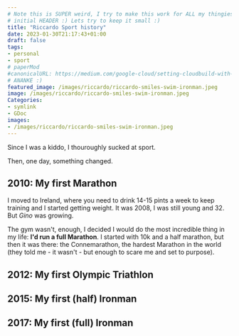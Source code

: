 ```yaml
---
# Note this is SUPER weird, I try to make this work for ALL my thingies so there might be some behavioural clatches in the
# initial HEADER :) Lets try to keep it small :)
title: "Riccardo Sport history"
date: 2023-01-30T21:17:43+01:00
draft: false
tags:
- personal
- sport
# paperMod
#canonicalURL: https://medium.com/google-cloud/setting-cloudbuild-with-pulumi-in-python-330e8b54b2cf
# ANANKE :)
featured_image: /images/riccardo/riccardo-smiles-swim-ironman.jpeg
image: /images/riccardo/riccardo-smiles-swim-ironman.jpeg
Categories:
- symlink
- GDoc
images:
- /images/riccardo/riccardo-smiles-swim-ironman.jpeg
---
```

Since I was a kiddo, I thouroughly sucked at sport.

Then, one day, something changed.

## 2010: My first Marathon

I moved to Ireland, where you need to drink 14-15 pints a week to keep training and I started getting weight. It was 2008, I was still young and 32. But *Gino* was growing.

The gym wasn't, enough, I decided I would do the most incredible thing in my life: **I'd run a full Marathon**. I started with 10k and a half marathon, but then it was there: the Connemarathon, the hardest Marathon in the world (they told me - it wasn't - but enough to scare me and set to purpose).

## 2012: My first Olympic Triathlon


## 2015: My first (half) Ironman


## 2017: My first (full) Ironman
